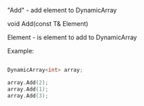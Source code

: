 "Add" - add element to DynamicArray

void Add(const T& Element)

Element - is element to add to DynamicArray

Example:

```C++

DynamicArray<int> array;

array.Add(2);
array.Add(1);
array.Add(3);

```
